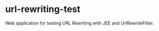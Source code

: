 url-rewriting-test
==================

Web application for testing URL Rewriting with JEE and UrlRewriteFilter.